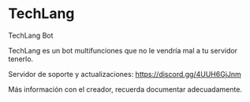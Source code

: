 # TechLang
TechLang Bot

TechLang es un bot multifunciones que no le vendría mal a tu servidor tenerlo.

Servidor de soporte y actualizaciones: https://discord.gg/4UUH6GjJnm

Más información con el creador, recuerda documentar adecuadamente.
